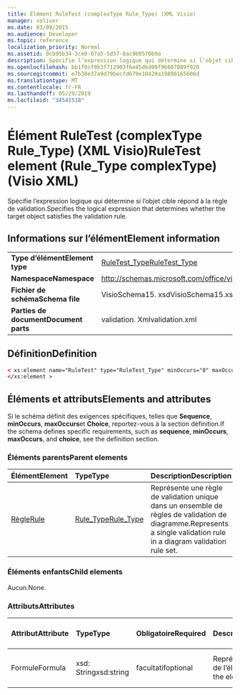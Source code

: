 ```yaml
---
title: Élément RuleTest (complexType Rule_Type) (XML Visio)
manager: soliver
ms.date: 03/09/2015
ms.audience: Developer
ms.topic: reference
localization_priority: Normal
ms.assetid: 0cb95b34-3ce0-07a5-5d57-8ac9b0570b9a
description: Spécifie l’expression logique qui détermine si l’objet cible répond à la règle de validation.
ms.openlocfilehash: bb1f0cf9b3f712903f6e45d6d09f96607089f920
ms.sourcegitcommit: e7b38e37a9d79becfd679e10420a19890165606d
ms.translationtype: MT
ms.contentlocale: fr-FR
ms.lasthandoff: 05/29/2019
ms.locfileid: "34541518"
---
```

# <a name="ruletest-element-ruletype-complextype-visio-xml"></a><span data-ttu-id="03826-103">Élément RuleTest (complexType Rule_Type) (XML Visio)</span><span class="sxs-lookup"><span data-stu-id="03826-103">RuleTest element (Rule_Type complexType) (Visio XML)</span></span>

<span data-ttu-id="03826-104">Spécifie l’expression logique qui détermine si l’objet cible répond à la règle de validation.</span><span class="sxs-lookup"><span data-stu-id="03826-104">Specifies the logical expression that determines whether the target object satisfies the validation rule.</span></span>
  
## <a name="element-information"></a><span data-ttu-id="03826-105">Informations sur l’élément</span><span class="sxs-lookup"><span data-stu-id="03826-105">Element information</span></span>

|||
|:-----|:-----|
|<span data-ttu-id="03826-106">**Type d’élément**</span><span class="sxs-lookup"><span data-stu-id="03826-106">**Element type**</span></span> <br/> |[<span data-ttu-id="03826-107">RuleTest_Type</span><span class="sxs-lookup"><span data-stu-id="03826-107">RuleTest_Type</span></span>](ruletest_type-complextypevisio-xml.md) <br/> |
|<span data-ttu-id="03826-108">**Namespace**</span><span class="sxs-lookup"><span data-stu-id="03826-108">**Namespace**</span></span> <br/> |http://schemas.microsoft.com/office/visio/2012/main  <br/> |
|<span data-ttu-id="03826-109">**Fichier de schéma**</span><span class="sxs-lookup"><span data-stu-id="03826-109">**Schema file**</span></span> <br/> |<span data-ttu-id="03826-110">VisioSchema15. xsd</span><span class="sxs-lookup"><span data-stu-id="03826-110">VisioSchema15.xsd</span></span>  <br/> |
|<span data-ttu-id="03826-111">**Parties de document**</span><span class="sxs-lookup"><span data-stu-id="03826-111">**Document parts**</span></span> <br/> |<span data-ttu-id="03826-112">validation. Xml</span><span class="sxs-lookup"><span data-stu-id="03826-112">validation.xml</span></span>  <br/> |
   
## <a name="definition"></a><span data-ttu-id="03826-113">Définition</span><span class="sxs-lookup"><span data-stu-id="03826-113">Definition</span></span>

```XML
< xs:element name="RuleTest" type="RuleTest_Type" minOccurs="0" maxOccurs="1" >
</xs:element >
```

## <a name="elements-and-attributes"></a><span data-ttu-id="03826-114">Éléments et attributs</span><span class="sxs-lookup"><span data-stu-id="03826-114">Elements and attributes</span></span>

<span data-ttu-id="03826-115">Si le schéma définit des exigences spécifiques, telles que **Sequence**, **minOccurs**, **maxOccurs**et **Choice**, reportez-vous à la section définition.</span><span class="sxs-lookup"><span data-stu-id="03826-115">If the schema defines specific requirements, such as **sequence**, **minOccurs**, **maxOccurs**, and **choice**, see the definition section.</span></span> 
  
### <a name="parent-elements"></a><span data-ttu-id="03826-116">Éléments parents</span><span class="sxs-lookup"><span data-stu-id="03826-116">Parent elements</span></span>

|<span data-ttu-id="03826-117">**Élément**</span><span class="sxs-lookup"><span data-stu-id="03826-117">**Element**</span></span>|<span data-ttu-id="03826-118">**Type**</span><span class="sxs-lookup"><span data-stu-id="03826-118">**Type**</span></span>|<span data-ttu-id="03826-119">**Description**</span><span class="sxs-lookup"><span data-stu-id="03826-119">**Description**</span></span>|
|:-----|:-----|:-----|
|[<span data-ttu-id="03826-120">Règle</span><span class="sxs-lookup"><span data-stu-id="03826-120">Rule</span></span>](rule-element-ruleset_type-complextypevisio-xml.md) <br/> |[<span data-ttu-id="03826-121">Rule_Type</span><span class="sxs-lookup"><span data-stu-id="03826-121">Rule_Type</span></span>](rule_type-complextypevisio-xml.md) <br/> |<span data-ttu-id="03826-122">Représente une règle de validation unique dans un ensemble de règles de validation de diagramme.</span><span class="sxs-lookup"><span data-stu-id="03826-122">Represents a single validation rule in a diagram validation rule set.</span></span>  <br/> |
   
### <a name="child-elements"></a><span data-ttu-id="03826-123">Éléments enfants</span><span class="sxs-lookup"><span data-stu-id="03826-123">Child elements</span></span>

<span data-ttu-id="03826-124">Aucun.</span><span class="sxs-lookup"><span data-stu-id="03826-124">None.</span></span>
  
### <a name="attributes"></a><span data-ttu-id="03826-125">Attributs</span><span class="sxs-lookup"><span data-stu-id="03826-125">Attributes</span></span>

|<span data-ttu-id="03826-126">**Attribut**</span><span class="sxs-lookup"><span data-stu-id="03826-126">**Attribute**</span></span>|<span data-ttu-id="03826-127">**Type**</span><span class="sxs-lookup"><span data-stu-id="03826-127">**Type**</span></span>|<span data-ttu-id="03826-128">**Obligatoire**</span><span class="sxs-lookup"><span data-stu-id="03826-128">**Required**</span></span>|<span data-ttu-id="03826-129">**Description**</span><span class="sxs-lookup"><span data-stu-id="03826-129">**Description**</span></span>|<span data-ttu-id="03826-130">**Valeurs possibles**</span><span class="sxs-lookup"><span data-stu-id="03826-130">**Possible values**</span></span>|
|:-----|:-----|:-----|:-----|:-----|
|<span data-ttu-id="03826-131">Formule</span><span class="sxs-lookup"><span data-stu-id="03826-131">Formula</span></span>  <br/> |<span data-ttu-id="03826-132">xsd: String</span><span class="sxs-lookup"><span data-stu-id="03826-132">xsd:string</span></span>  <br/> |<span data-ttu-id="03826-133">facultatif</span><span class="sxs-lookup"><span data-stu-id="03826-133">optional</span></span>  <br/> |<span data-ttu-id="03826-134">Représente la formule de l’élément.</span><span class="sxs-lookup"><span data-stu-id="03826-134">Represents the element's formula.</span></span>  <br/> |<span data-ttu-id="03826-135">Valeurs de la chaîne XSD: String.</span><span class="sxs-lookup"><span data-stu-id="03826-135">Values of the xsd:string.</span></span>  <br/> |
   

